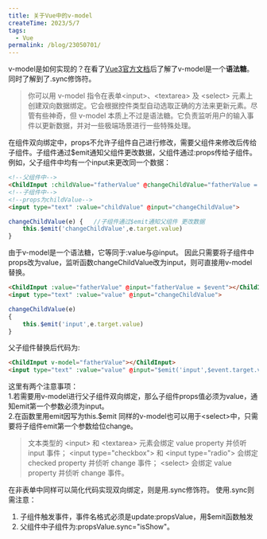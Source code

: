 ```yaml
---
title: 关于Vue中的v-model
createTime: 2023/5/7
tags:
  - Vue
permalink: /blog/23050701/
---
```


v-model是如何实现的？在看了[Vue3官方文档](https://cn.vuejs.org/guide/essentials/forms.html)后了解了<span class="md-self-span">v-model</span>是一个**语法糖**。同时了解到了<span class="md-self-span">.sync</span>修饰符。
<!-- more -->
> 你可以用 v-model 指令在表单&lt;input>、&lt;textarea> 及 &lt;select> 元素上创建双向数据绑定。它会根据控件类型自动选取正确的方法来更新元素。尽管有些神奇，但 v-model 本质上不过是语法糖。它负责监听用户的输入事件以更新数据，并对一些极端场景进行一些特殊处理。
  
在组件双向绑定中，<span class="md-self-span">props</span>不允许子组件自己进行修改，需要父组件来修改后传给子组件。子组件通过<span class="md-self-span">$emit</span>通知父组件更改数据，父组件通过<span class="md-self-span">:props</span>传给子组件。  
例如，父子组件中均有一个input来更改同一个数据：
```html
<!--父组件中-->
<ChildInput :childValue="fatherValue" @changeChildValue="fatherValue = $event"></ChildInput>
<!--子组件中-->
<!--props为childValue-->
<input type="text" :value="childValue" @input="changeChildValue">
```
```js
changeChildValue(e) {   //子组件通过$emit通知父组件 更改数据
    this.$emit('changeChildValue',e.target.value)
}
```
由于<span class="md-self-span">v-model</span>是一个语法糖，它等同于<span class="md-self-span">:value</span>与<span class="md-self-span">@input</span>。
因此只需要将子组件中props改为value，监听函数changeChildValue改为input，则可直接用v-model替换。
```html
<ChildInput :value="fatherValue" @input="fatherValue = $event"></ChildInput>
<input type="text" :value="value" @input="changeChildValue">
```
```js
changeChildValue(e)
{
    this.$emit('input',e.target.value)
}
```
父子组件替换后代码为:
```html
<ChildInput v-model="fatherValue"></ChildInput>
<input type="text" :value="value" @input="$emit('input',$event.target.value)">
```
这里有两个注意事项：  
1.若需要用v-model进行父子组件双向绑定，那么子组件props值必须为value，通知emit第一个参数必须为input。  
2.在函数里用emit因写为<span class="md-self-span">this.$emit</span>
同样的v-model也可以用于<span class="md-self-span">&lt;select></span>中，只需要将子组件emit第一个参数给位change。  
>文本类型的 &lt;input> 和 &lt;textarea> 元素会绑定 value property 并侦听 input 事件；
&lt;input type="checkbox"> 和 &lt;input type="radio"> 会绑定 checked property 并侦听 change 事件；
&lt;select> 会绑定 value property 并侦听 change 事件。

在非表单中同样可以简化代码实现双向绑定，则是用<span class="md-self-span">.sync</span>修饰符。
使用<span class="md-self-span">.sync</span>则需注意：  
1. 子组件触发事件，事件名格式必须是<span class="md-self-span">update:propsValue</span>，用<span class="md-self-span">$emit</span>函数触发
2. 父组件中子组件为<span class="md-self-span">:propsValue.sync="isShow"</span>。
